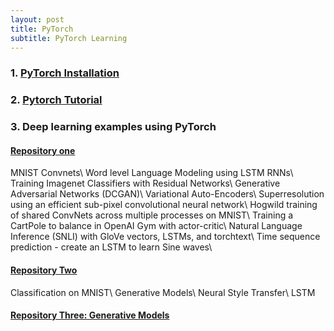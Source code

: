```yaml
---
layout: post
title: PyTorch
subtitle: PyTorch Learning 
---
```





### 1. [PyTorch Installation](http://pytorch.org/)

### 2. [Pytorch Tutorial](https://github.com/yunjey/pytorch-tutorial)

### 3. Deep learning examples using PyTorch

#### [Repository one](https://github.com/pytorch/examples)

MNIST Convnets\\
Word level Language Modeling using LSTM RNNs\\
Training Imagenet Classifiers with Residual Networks\\
Generative Adversarial Networks (DCGAN)\\
Variational Auto-Encoders\\
Superresolution using an efficient sub-pixel convolutional neural network\\
Hogwild training of shared ConvNets across multiple processes on MNIST\\
Training a CartPole to balance in OpenAI Gym with actor-critic\\
Natural Language Inference (SNLI) with GloVe vectors, LSTMs, and torchtext\\
Time sequence prediction - create an LSTM to learn Sine waves\\

#### [Repository Two](https://github.com/pytorch/examples)

Classification on MNIST\\
Generative Models\\
Neural Style Transfer\\
LSTM

#### [Repository Three: Generative Models](https://github.com/wiseodd/generative-models)







